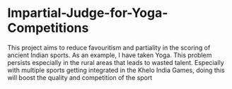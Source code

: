 # Impartial-Judge-for-Yoga-Competitions
This project aims to reduce favouritism and partiality in the scoring of ancient Indian sports. As an example, I have taken Yoga. This problem persists especially in the rural areas that leads to wasted talent. Especially with multiple sports getting integrated in the Khelo India Games, doing this will boost the quality and competition of the sport
